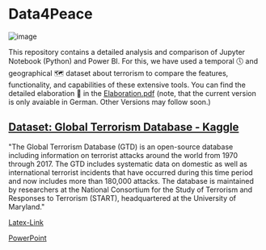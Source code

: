 # Data4Peace

![image](https://github.com/DataScience-DHBWKA/Data4Peace/assets/116844918/a0d530d7-8fd1-414e-8dc1-883352628685)

This repository contains a detailed analysis and comparison of Jupyter Notebook (Python) and Power BI.
For this, we have used a temporal 🕔 and geographical 🗺 dataset about terrorism to compare the features, functionality, and capabilities of these extensive tools.
You can find the detailed elaboration 📑 in the [Elaboration.pdf]() (note, that the current version is only avaiable in German. Other Versions may follow soon.)

## [Dataset: Global Terrorism Database - Kaggle](https://www.kaggle.com/datasets/START-UMD/gtd)
"The Global Terrorism Database (GTD) is an open-source database including information on terrorist attacks around the world from 1970 through 2017. The GTD includes systematic data on domestic as well as international terrorist incidents that have occurred during this time period and now includes more than 180,000 attacks. The database is maintained by researchers at the National Consortium for the Study of Terrorism and Responses to Terrorism (START), headquartered at the University of Maryland."


[Latex-Link](https://www.overleaf.com/8963384311mhkcsrczbqdy#a646b7)

[PowerPoint](https://1drv.ms/f/s!AlJUZwkeauEpgjzF6ho1ZZ4aqRoL?e=CZrx3J)


